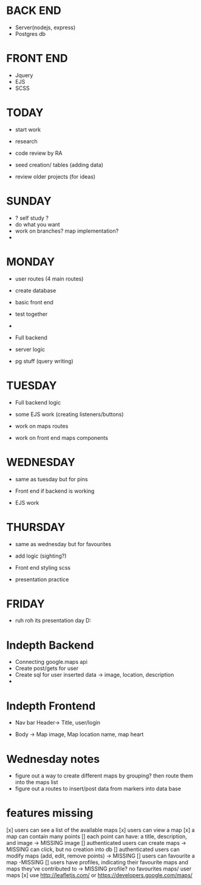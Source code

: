 # BACK END
- Server(nodejs, express)
- Postgres db


# FRONT END
- Jquery
- EJS
- SCSS






# TODAY
- start work
- research
- code review by RA

- seed creation/ tables (adding data)
- review older projects (for ideas)


# SUNDAY
- ? self study ?
- do what you want
- work on branches? map implementation?
-

# MONDAY
- user routes (4 main routes)
- create database
- basic front end
- test together
- 

- Full backend
- server logic
- pg stuff (query writing)


# TUESDAY
- Full backend logic
- some EJS work (creating listeners/buttons)

- work on maps routes
- work on front end maps components


# WEDNESDAY
- same as tuesday but for pins

- Front end if backend is working
- EJS work


# THURSDAY
- same as wednesday but for favourites

- add logic (sighting?)
- Front end styling scss
- presentation practice


# FRIDAY 
- ruh roh its presentation day D:


# Indepth Backend
- Connecting google.maps api
- Create post/gets for user
- Create sql for user inserted data -> image, location, description
- 

# Indepth Frontend
- Nav bar Header-> Title, user/login

- Body -> Map image, Map location name, map heart




# Wednesday notes
- figure out a way to create different maps by grouping? then route them into the maps list
- figure out a routes to insert/post data from markers into data base

# features missing

[x]  users can see a list of the available maps
[x]  users can view a map
[x]  a map can contain many points
[]  each point can have: a title, description, and image -> MISSING image
[]  authenticated users can create maps -> MISSING can click, but no creation into db
[]  authenticated users can modify maps (add, edit, remove points) -> MISSING
[]  users can favourite a map -MISSING
[]  users have profiles, indicating their favourite maps and maps they've contributed to -> MISSING profile? no favourites maps/ user maps
[x]  use http://leafletjs.com/ or https://developers.google.com/maps/
